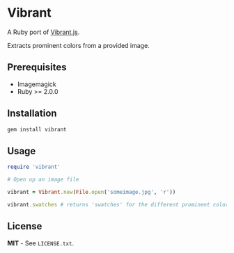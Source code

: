 Vibrant
==============
A Ruby port of [Vibrant.js](https://jariz.github.io/vibrant.js/).

Extracts prominent colors from a provided image.

## Prerequisites
- Imagemagick
- Ruby >= 2.0.0

## Installation

```sh
gem install vibrant
```

## Usage

```ruby
require 'vibrant'

# Open up an image file

vibrant = Vibrant.new(File.open('someimage.jpg', 'r'))

vibrant.swatches # returns 'swatches' for the different prominent colors

```

## License

**MIT** - See `LICENSE.txt`.

